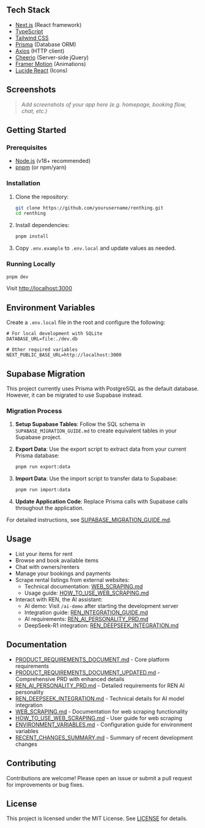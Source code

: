 ## Tech Stack

- [Next.js](https://nextjs.org/) (React framework)
- [TypeScript](https://www.typescriptlang.org/)
- [Tailwind CSS](https://tailwindcss.com/)
- [Prisma](https://www.prisma.io/) (Database ORM)
- [Axios](https://axios-http.com/) (HTTP client)
- [Cheerio](https://cheerio.js.org/) (Server-side jQuery)
- [Framer Motion](https://www.framer.com/motion/) (Animations)
- [Lucide React](https://lucide.dev/) (Icons)

## Screenshots

> _Add screenshots of your app here (e.g. homepage, booking flow, chat, etc.)_

## Getting Started

### Prerequisites

- [Node.js](https://nodejs.org/) (v18+ recommended)
- [pnpm](https://pnpm.io/) (or npm/yarn)

### Installation

1. Clone the repository:
	```sh
	git clone https://github.com/yourusername/renthing.git
	cd renthing
	```
2. Install dependencies:
	```sh
	pnpm install
	```
3. Copy `.env.example` to `.env.local` and update values as needed.

### Running Locally

```sh
pnpm dev
```
Visit [http://localhost:3000](http://localhost:3000)

## Environment Variables

Create a `.env.local` file in the root and configure the following:

```env
# For local development with SQLite
DATABASE_URL=file:./dev.db

# Other required variables
NEXT_PUBLIC_BASE_URL=http://localhost:3000
```

## Supabase Migration

This project currently uses Prisma with PostgreSQL as the default database. However, it can be migrated to use Supabase instead.

### Migration Process

1. **Setup Supabase Tables**: Follow the SQL schema in `SUPABASE_MIGRATION_GUIDE.md` to create equivalent tables in your Supabase project.

2. **Export Data**: Use the export script to extract data from your current Prisma database:
   ```bash
   pnpm run export:data
   ```

3. **Import Data**: Use the import script to transfer data to Supabase:
   ```bash
   pnpm run import:data
   ```

4. **Update Application Code**: Replace Prisma calls with Supabase calls throughout the application.

For detailed instructions, see [SUPABASE_MIGRATION_GUIDE.md](SUPABASE_MIGRATION_GUIDE.md).

## Usage

- List your items for rent
- Browse and book available items
- Chat with owners/renters
- Manage your bookings and payments
- Scrape rental listings from external websites:
  - Technical documentation: [WEB_SCRAPING.md](WEB_SCRAPING.md)
  - Usage guide: [HOW_TO_USE_WEB_SCRAPING.md](HOW_TO_USE_WEB_SCRAPING.md)
- Interact with REN, the AI assistant:
  - AI demo: Visit `/ai-demo` after starting the development server
  - Integration guide: [REN_INTEGRATION_GUIDE.md](REN_INTEGRATION_GUIDE.md)
  - AI requirements: [REN_AI_PERSONALITY_PRD.md](REN_AI_PERSONALITY_PRD.md)
  - DeepSeek-R1 integration: [REN_DEEPSEEK_INTEGRATION.md](REN_DEEPSEEK_INTEGRATION.md)

## Documentation

- [PRODUCT_REQUIREMENTS_DOCUMENT.md](PRODUCT_REQUIREMENTS_DOCUMENT.md) - Core platform requirements
- [PRODUCT_REQUIREMENTS_DOCUMENT_UPDATED.md](PRODUCT_REQUIREMENTS_DOCUMENT_UPDATED.md) - Comprehensive PRD with enhanced details
- [REN_AI_PERSONALITY_PRD.md](REN_AI_PERSONALITY_PRD.md) - Detailed requirements for REN AI personality
- [REN_DEEPSEEK_INTEGRATION.md](REN_DEEPSEEK_INTEGRATION.md) - Technical details for AI model integration
- [WEB_SCRAPING.md](WEB_SCRAPING.md) - Documentation for web scraping functionality
- [HOW_TO_USE_WEB_SCRAPING.md](HOW_TO_USE_WEB_SCRAPING.md) - User guide for web scraping
- [ENVIRONMENT_VARIABLES.md](ENVIRONMENT_VARIABLES.md) - Configuration guide for environment variables
- [RECENT_CHANGES_SUMMARY.md](RECENT_CHANGES_SUMMARY.md) - Summary of recent development changes

## Contributing

Contributions are welcome! Please open an issue or submit a pull request for improvements or bug fixes.

## License

This project is licensed under the MIT License. See [LICENSE](LICENSE) for details.